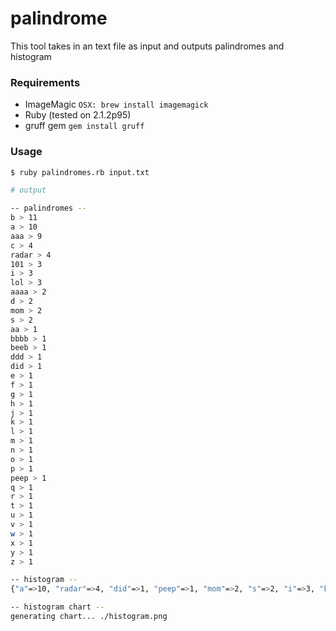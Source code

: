 # palindrome
This tool takes in an text file as input and outputs palindromes and histogram

### Requirements
- ImageMagic `OSX: brew install imagemagick`
- Ruby (tested on 2.1.2p95)
- gruff gem `gem install gruff`


### Usage
```bash
$ ruby palindromes.rb input.txt

# output

-- palindromes --
b > 11
a > 10
aaa > 9
c > 4
radar > 4
101 > 3
i > 3
lol > 3
aaaa > 2
d > 2
mom > 2
s > 2
aa > 1
bbbb > 1
beeb > 1
ddd > 1
did > 1
e > 1
f > 1
g > 1
h > 1
j > 1
k > 1
l > 1
m > 1
n > 1
o > 1
p > 1
peep > 1
q > 1
r > 1
t > 1
u > 1
v > 1
w > 1
x > 1
y > 1
z > 1

-- histogram --
{"a"=>10, "radar"=>4, "did"=>1, "peep"=>1, "mom"=>2, "s"=>2, "i"=>3, "beeb"=>1, "101"=>3, "b"=>11, "c"=>4, "lol"=>3, "aaa"=>9, "v"=>1, "w"=>1, "x"=>1, "y"=>1, "z"=>1, "t"=>1, "u"=>1, "o"=>1, "p"=>1, "q"=>1, "r"=>1, "k"=>1, "l"=>1, "m"=>1, "n"=>1, "g"=>1, "h"=>1, "j"=>1, "d"=>2, "e"=>1, "f"=>1, "aa"=>1, "aaaa"=>2, "bbbb"=>1, "ddd"=>1}

-- histogram chart --
generating chart... ./histogram.png
```
